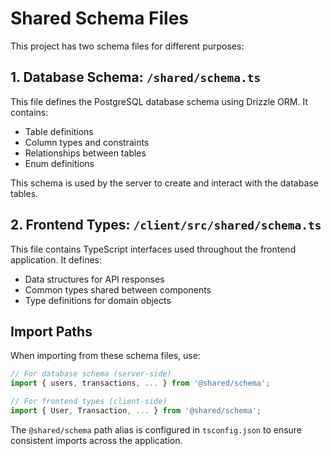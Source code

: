 # Shared Schema Files

This project has two schema files for different purposes:

## 1. Database Schema: `/shared/schema.ts`

This file defines the PostgreSQL database schema using Drizzle ORM. It contains:
- Table definitions
- Column types and constraints
- Relationships between tables
- Enum definitions

This schema is used by the server to create and interact with the database tables.

## 2. Frontend Types: `/client/src/shared/schema.ts`

This file contains TypeScript interfaces used throughout the frontend application. It defines:
- Data structures for API responses
- Common types shared between components
- Type definitions for domain objects

## Import Paths

When importing from these schema files, use:

```typescript
// For database schema (server-side)
import { users, transactions, ... } from '@shared/schema';

// For frontend types (client-side)
import { User, Transaction, ... } from '@shared/schema';
```

The `@shared/schema` path alias is configured in `tsconfig.json` to ensure consistent imports across the application.
